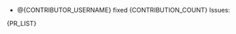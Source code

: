 * <!-- SPDX-License-Identifier: Apache-2.0
  --> @{CONTRIBUTOR_USERNAME} fixed {CONTRIBUTION_COUNT} Issues:
{PR_LIST}